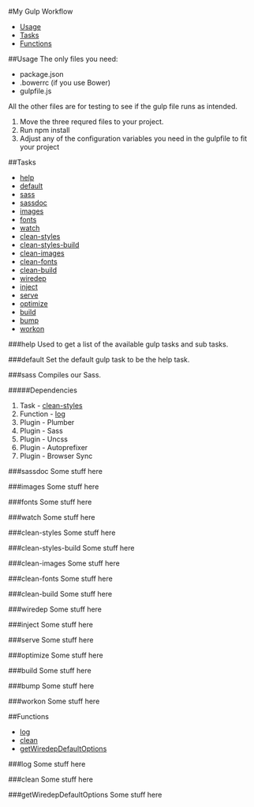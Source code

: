 #My Gulp Workflow
- [Usage](#usage)
- [Tasks](#tasks)
- [Functions](#functions)

##Usage
The only files you need:
- package.json
- .bowerrc (if you use Bower)
- gulpfile.js

All the other files are for testing to see if the gulp file runs as intended.

1. Move the three requred files to your project.
2. Run npm install
3. Adjust any of the configuration variables you need in the gulpfile to fit your project

##Tasks
- [help](#help)
- [default](#default)
- [sass](#sass)
- [sassdoc](#sassdoc)
- [images](#images)
- [fonts](#fonts)
- [watch](#watch)
- [clean-styles](#clean-styles)
- [clean-styles-build](#clean-styles-build)
- [clean-images](#clean-images)
- [clean-fonts](#clean-fonts)
- [clean-build](#clean-build)
- [wiredep](#wiredep)
- [inject](#inject)
- [serve](#serve)
- [optimize](#optimize)
- [build](#build)
- [bump](#bump)
- [workon](#workon)

###help
Used to get a list of the available gulp tasks and sub tasks.

###default
Set the default gulp task to be the help task.

###sass
Compiles our Sass.

#####Dependencies
1. Task - [clean-styles](#clean-styles)
1. Function - [log](#log)
1. Plugin - Plumber
1. Plugin - Sass
1. Plugin - Uncss
1. Plugin - Autoprefixer
1. Plugin - Browser Sync

###sassdoc
Some stuff here

###images
Some stuff here

###fonts
Some stuff here

###watch
Some stuff here

###clean-styles
Some stuff here

###clean-styles-build
Some stuff here

###clean-images
Some stuff here

###clean-fonts
Some stuff here

###clean-build
Some stuff here

###wiredep
Some stuff here

###inject
Some stuff here

###serve
Some stuff here

###optimize
Some stuff here

###build
Some stuff here

###bump
Some stuff here

###workon
Some stuff here

##Functions
- [log](#log)
- [clean](#clean)
- [getWiredepDefaultOptions](#getWiredepDefaultOptions)

###log
Some stuff here

###clean
Some stuff here

###getWiredepDefaultOptions
Some stuff here